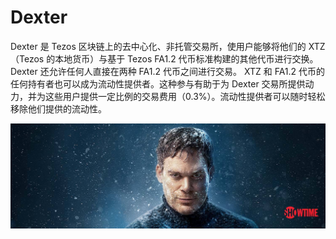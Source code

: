 # Dexter

Dexter 是 Tezos 区块链上的去中心化、非托管交易所，使用户能够将他们的 XTZ（Tezos 的本地货币）与基于 Tezos FA1.2 代币标准构建的其他代币进行交换。 Dexter 还允许任何人直接在两种 FA1.2 代币之间进行交易。 XTZ 和 FA1.2 代币的任何持有者也可以成为流动性提供者。这种参与有助于为 Dexter 交易所提供动力，并为这些用户提供一定比例的交易费用（0.3%）。流动性提供者可以随时轻松移除他们提供的流动性。

![1500x500](1500x500.jpg)

